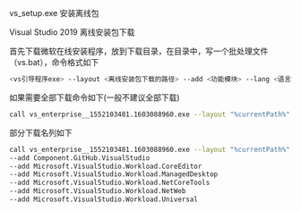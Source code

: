 vs_setup.exe 安装离线包

Visual Studio 2019 离线安装包下载

首先下载微软在线安装程序，放到下载目录，在目录中，写一个批处理文件（vs.bat），命令格式如下

```bash
<vs引导程序exe> --layout <离线安装包下载的路径> --add <功能模块> --lang <语言> 
```


如果需要全部下载命令如下(一般不建议全部下载)

```bash
call vs_enterprise__1552103481.1603088960.exe --layout "%currentPath%" --lang zh-CN
```

部分下载名列如下

```bash
call vs_enterprise__1552103481.1603088960.exe --layout "%currentPath%" --lang zh-CN --includeOptional
--add Component.GitHub.VisualStudio
--add Microsoft.VisualStudio.Workload.CoreEditor
--add Microsoft.VisualStudio.Workload.ManagedDesktop
--add Microsoft.VisualStudio.Workload.NetCoreTools
--add Microsoft.VisualStudio.Workload.NetWeb 
--add Microsoft.VisualStudio.Workload.Universal

```